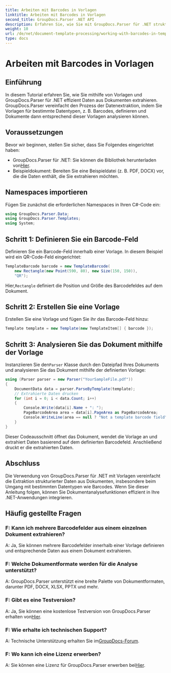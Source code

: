 ```yaml
---
title: Arbeiten mit Barcodes in Vorlagen
linktitle: Arbeiten mit Barcodes in Vorlagen
second_title: GroupDocs.Parser .NET API
description: Erfahren Sie, wie Sie mit GroupDocs.Parser für .NET strukturierte Daten aus Dokumenten mithilfe von Vorlagen extrahieren. Vereinfachen Sie die Datenextraktion mit Barcodefeldern.
weight: 10
url: /de/net/document-template-processing/working-with-barcodes-in-templates/
type: docs
---
```

# Arbeiten mit Barcodes in Vorlagen

## Einführung
In diesem Tutorial erfahren Sie, wie Sie mithilfe von Vorlagen und GroupDocs.Parser für .NET effizient Daten aus Dokumenten extrahieren. GroupDocs.Parser vereinfacht den Prozess der Datenextraktion, indem Sie Vorlagen für bestimmte Datentypen, z. B. Barcodes, definieren und Dokumente dann entsprechend dieser Vorlagen analysieren können.
## Voraussetzungen
Bevor wir beginnen, stellen Sie sicher, dass Sie Folgendes eingerichtet haben:
-  GroupDocs.Parser für .NET: Sie können die Bibliothek herunterladen von[Hier](https://releases.groupdocs.com/parser/net/).
- Beispieldokument: Bereiten Sie eine Beispieldatei (z. B. PDF, DOCX) vor, die die Daten enthält, die Sie extrahieren möchten.

## Namespaces importieren
Fügen Sie zunächst die erforderlichen Namespaces in Ihren C#-Code ein:
```csharp
using GroupDocs.Parser.Data;
using GroupDocs.Parser.Templates;
using System;
```
## Schritt 1: Definieren Sie ein Barcode-Feld
Definieren Sie ein Barcode-Feld innerhalb einer Vorlage. In diesem Beispiel wird ein QR-Code-Feld eingerichtet:
```csharp
TemplateBarcode barcode = new TemplateBarcode(
    new Rectangle(new Point(590, 80), new Size(150, 150)),
    "QR");
```
 Hier,`Rectangle` definiert die Position und Größe des Barcodefeldes auf dem Dokument.
## Schritt 2: Erstellen Sie eine Vorlage
Erstellen Sie eine Vorlage und fügen Sie ihr das Barcode-Feld hinzu:
```csharp
Template template = new Template(new TemplateItem[] { barcode });
```
## Schritt 3: Analysieren Sie das Dokument mithilfe der Vorlage
 Instanziieren Sie den`Parser` Klasse durch den Dateipfad Ihres Dokuments und analysieren Sie das Dokument mithilfe der definierten Vorlage:
```csharp
using (Parser parser = new Parser("YourSampleFile.pdf"))
{
    DocumentData data = parser.ParseByTemplate(template);
    // Extrahierte Daten drucken
    for (int i = 0; i < data.Count; i++)
    {
        Console.Write(data[i].Name + ": ");
        PageBarcodeArea area = data[i].PageArea as PageBarcodeArea;
        Console.WriteLine(area == null ? "Not a template barcode field" : area.Value);
    }
}
```
Dieser Codeausschnitt öffnet das Dokument, wendet die Vorlage an und extrahiert Daten basierend auf dem definierten Barcodefeld. Anschließend druckt er die extrahierten Daten.

## Abschluss
Die Verwendung von GroupDocs.Parser für .NET mit Vorlagen vereinfacht die Extraktion strukturierter Daten aus Dokumenten, insbesondere beim Umgang mit bestimmten Datentypen wie Barcodes. Wenn Sie dieser Anleitung folgen, können Sie Dokumentanalysefunktionen effizient in Ihre .NET-Anwendungen integrieren.

## Häufig gestellte Fragen
### F: Kann ich mehrere Barcodefelder aus einem einzelnen Dokument extrahieren?
A: Ja, Sie können mehrere Barcodefelder innerhalb einer Vorlage definieren und entsprechende Daten aus einem Dokument extrahieren.
### F: Welche Dokumentformate werden für die Analyse unterstützt?
A: GroupDocs.Parser unterstützt eine breite Palette von Dokumentformaten, darunter PDF, DOCX, XLSX, PPTX und mehr.
### F: Gibt es eine Testversion?
 A: Ja, Sie können eine kostenlose Testversion von GroupDocs.Parser erhalten von[Hier](https://releases.groupdocs.com/).
### F: Wie erhalte ich technischen Support?
 A: Technische Unterstützung erhalten Sie im[GroupDocs-Forum](https://forum.groupdocs.com/c/parser/17).
### F: Wo kann ich eine Lizenz erwerben?
 A: Sie können eine Lizenz für GroupDocs.Parser erwerben bei[Hier](https://purchase.groupdocs.com/buy).